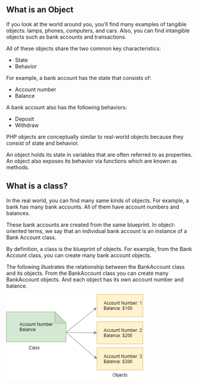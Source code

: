 ## What is an Object

If you look at the world around you, you’ll find many examples of tangible objects: lamps, phones, computers, and cars. Also, you can find intangible objects such as bank accounts and transactions.

All of these objects share the two common key characteristics:

- State
- Behavior

For example, a bank account has the state that consists of:

- Account number
- Balance

A bank account also has the following behaviors:

- Deposit
- Withdraw

PHP objects are conceptually similar to real-world objects because they consist of state and behavior.

An object holds its state in variables that are often referred to as properties. An object also exposes its behavior via functions which are known as methods.

## What is a class?
In the real world, you can find many same kinds of objects. For example, a bank has many bank accounts. All of them have account numbers and balances.

These bank accounts are created from the same blueprint. In object-oriented terms, we say that an individual bank account is an instance of a Bank Account class.

By definition, a class is the blueprint of objects. For example, from the Bank Account class, you can create many bank account objects.

The following illustrates the relationship between the BankAccount class and its objects. From the BankAccount class you can create many BankAccount objects. And each object has its own account number and balance.

![php objects](images/PHP-Objects.png)